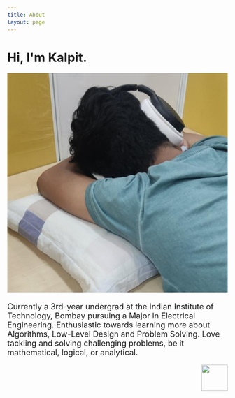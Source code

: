 ```yaml
---
title: About
layout: page
---
```


<h1>Hi, I'm Kalpit.</h1>

<font size = "4">
<div class="side-by-side">
    <div class="toleft">
        <img class="image" src="/assets/images/profile_pic_1.jpg" alt="Profile picture">
    </div>
    <div class="toright">
        <p>Currently a 3rd-year undergrad at the Indian Institute of Technology, Bombay pursuing a Major in Electrical Engineering. Enthusiastic towards learning more about Algorithms, Low-Level Design and Problem Solving. Love tackling and solving challenging problems, be it mathematical, logical, or analytical.</p>
    </div>
</div>


<!-- ![Profile Image]({% if site.external-image %}{{ site.picture }}{% else %}{{ site.url }}/{{ site.picture }}{% endif %}) -->

<div class="breaker"></div>

<!-- <font size = "4">
<p style="text-align: center;">Jack of all trades, master of some.</p>

<div class="breaker"></div> -->


<img align="right" width="60" height="60" src="https://upload.wikimedia.org/wikipedia/commons/2/2f/Rickrolling_QR_code.png">


